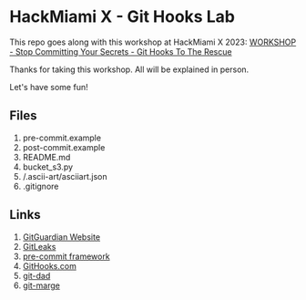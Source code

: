 # HackMiami X - Git Hooks Lab

This repo goes along with this workshop at HackMiami X 2023:
[WORKSHOP - Stop Committing Your Secrets - Git Hooks To The Rescue](https://hackmiami.com/#:~:text=WORKSHOP%20%2D-,Stop%20Committing,-Your%20Secrets%20%2D%20Git)

Thanks for taking this workshop. All will be explained in person. 

Let's have some fun! 


## Files 

1. pre-commit.example
2. post-commit.example
3. README.md
4. bucket_s3.py
5. /.ascii-art/asciiart.json
6. .gitignore


## Links

1. [GitGuardian Website](https://www.gitguardian.com/)
2. [GitLeaks](https://github.com/gitleaks/gitleaks)
3. [pre-commit framework](https://pre-commit.com/)
4. [GitHooks.com](https://githooks.com/)
5. [git-dad](https://github.com/ethomson/git-dad)
6. [git-marge](https://github.com/mcdwayne/git-marge)


